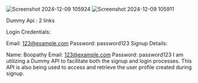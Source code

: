 

![Screenshot 2024-12-09 105924](https://github.com/user-attachments/assets/67d0876c-c6f0-4636-b024-a4bbc2db9907)
![Screenshot 2024-12-09 105911](https://github.com/user-attachments/assets/5602985f-dcfc-4e94-947f-ebcf4c0f66ba)

Dummy Api : 2 links 

Login Credentials:

Email: 123@example.com
Password: password123
Signup Details:

Name: Boopathy
Email: 123@example.com
Password: password123
I am utilizing a Dummy API to facilitate both the signup and login processes. This API is also being used to access and retrieve the user profile created during signup.

